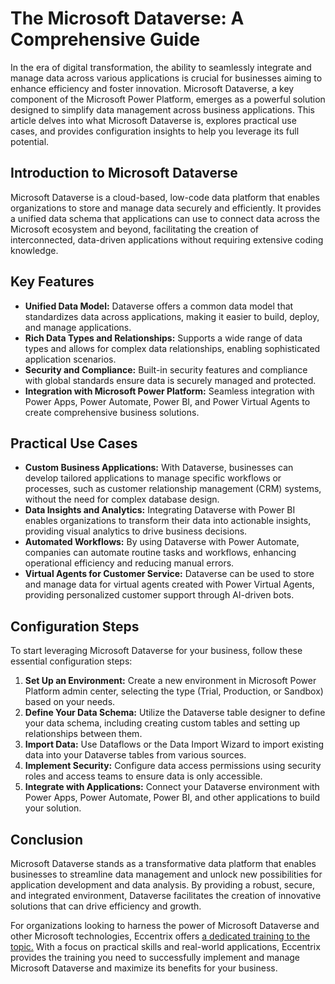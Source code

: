 # The Microsoft Dataverse: A Comprehensive Guide
In the era of digital transformation, the ability to seamlessly integrate and manage data across various applications is crucial for businesses aiming to enhance efficiency and foster innovation. Microsoft Dataverse, a key component of the Microsoft Power Platform, emerges as a powerful solution designed to simplify data management across business applications. This article delves into what Microsoft Dataverse is, explores practical use cases, and provides configuration insights to help you leverage its full potential. 

## Introduction to Microsoft Dataverse 

Microsoft Dataverse is a cloud-based, low-code data platform that enables organizations to store and manage data securely and efficiently. It provides a unified data schema that applications can use to connect data across the Microsoft ecosystem and beyond, facilitating the creation of interconnected, data-driven applications without requiring extensive coding knowledge. 

## Key Features 
- **Unified Data Model:** Dataverse offers a common data model that standardizes data across applications, making it easier to build, deploy, and manage applications. 
- **Rich Data Types and Relationships:** Supports a wide range of data types and allows for complex data relationships, enabling sophisticated application scenarios. 
- **Security and Compliance:** Built-in security features and compliance with global standards ensure data is securely managed and protected. 
- **Integration with Microsoft Power Platform:** Seamless integration with Power Apps, Power Automate, Power BI, and Power Virtual Agents to create comprehensive business solutions. 

## Practical Use Cases
- **Custom Business Applications:** With Dataverse, businesses can develop tailored applications to manage specific workflows or processes, such as customer relationship management (CRM) systems, without the need for complex database design. 
- **Data Insights and Analytics:** Integrating Dataverse with Power BI enables organizations to transform their data into actionable insights, providing visual analytics to drive business decisions. 
- **Automated Workflows:** By using Dataverse with Power Automate, companies can automate routine tasks and workflows, enhancing operational efficiency and reducing manual errors. 
- **Virtual Agents for Customer Service:** Dataverse can be used to store and manage data for virtual agents created with Power Virtual Agents, providing personalized customer support through AI-driven bots. 

## Configuration Steps 
To start leveraging Microsoft Dataverse for your business, follow these essential configuration steps: 
1. **Set Up an Environment:** Create a new environment in Microsoft Power Platform admin center, selecting the type (Trial, Production, or Sandbox) based on your needs. 
2. **Define Your Data Schema:** Utilize the Dataverse table designer to define your data schema, including creating custom tables and setting up relationships between them. 
3. **Import Data:** Use Dataflows or the Data Import Wizard to import existing data into your Dataverse tables from various sources. 
4. **Implement Security:** Configure data access permissions using security roles and access teams to ensure data is only accessible.
5. **Integrate with Applications:** Connect your Dataverse environment with Power Apps, Power Automate, Power BI, and other applications to build your solution. 

## Conclusion 
Microsoft Dataverse stands as a transformative data platform that enables businesses to streamline data management and unlock new possibilities for application development and data analysis. By providing a robust, secure, and integrated environment, Dataverse facilitates the creation of innovative solutions that can drive efficiency and growth. 

For organizations looking to harness the power of Microsoft Dataverse and other Microsoft technologies, Eccentrix offers [a dedicated training to the topic.](https://www.eccentrix.ca/en/courses/microsoft/power-platform/microsoft-certified-power-platform-functional-consultant-associate) With a focus on practical skills and real-world applications, Eccentrix provides the training you need to successfully implement and manage Microsoft Dataverse and maximize its benefits for your business.
